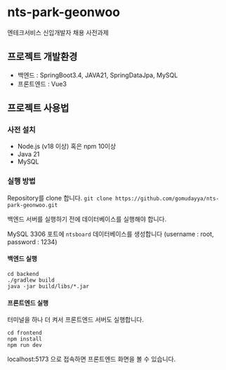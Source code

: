 # nts-park-geonwoo
엔테크서비스 신입개발자 채용 사전과제

## 프로젝트 개발환경

- 백엔드 : SpringBoot3.4, JAVA21, SpringDataJpa, MySQL
- 프론트엔드 : Vue3

## 프로젝트 사용법

### 사전 설치

- Node.js (v18 이상) 혹은 npm 10이상
- Java 21
- MySQL 

### 실행 방법

Repository를 clone 합니다. `git clone https://github.com/gomudayya/nts-park-geonwoo.git` 

백엔드 서버를 실행하기 전에 데이터베이스를 실행해야 합니다.

MySQL 3306 포트에 `ntsboard` 데이터베이스를 생성합니다 (username : root, password : 1234)

#### 백엔드 실행
```
cd backend
./gradlew build
java -jar build/libs/*.jar
```

#### 프론트엔드 실행

터미널을 하나 더 켜서 프론트엔드 서버도 실행합니다. 
```
cd frontend
npm install
npm run dev
```

localhost:5173 으로 접속하면 프론트엔드 화면을 볼 수 있습니다.

